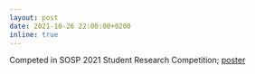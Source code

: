 ```yaml
---
layout: post
date: 2021-10-26 22:00:00+0200
inline: true
---
```


Competed in SOSP 2021 Student Research Competition; [poster](/assets/pdf/millenial2021sospsrc.pdf)